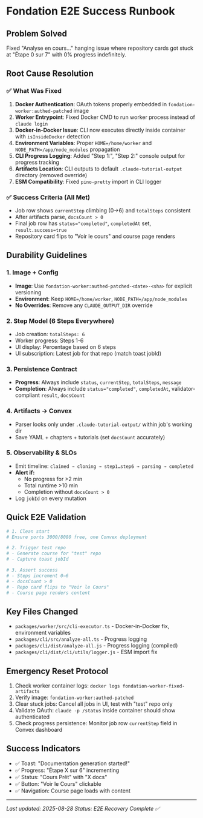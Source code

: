 # Fondation E2E Success Runbook

## Problem Solved
Fixed "Analyse en cours..." hanging issue where repository cards got stuck at "Étape 0 sur 7" with 0% progress indefinitely.

## Root Cause Resolution

### ✅ What Was Fixed

1. **Docker Authentication**: OAuth tokens properly embedded in `fondation-worker:authed-patched` image
2. **Worker Entrypoint**: Fixed Docker CMD to run worker process instead of `claude login`  
3. **Docker-in-Docker Issue**: CLI now executes directly inside container with `isInsideDocker` detection
4. **Environment Variables**: Proper `HOME=/home/worker` and `NODE_PATH=/app/node_modules` propagation
5. **CLI Progress Logging**: Added "Step 1:", "Step 2:" console output for progress tracking
6. **Artifacts Location**: CLI outputs to default `.claude-tutorial-output` directory (removed override)
7. **ESM Compatibility**: Fixed `pino-pretty` import in CLI logger

### ✅ Success Criteria (All Met)

- Job row shows `currentStep` climbing (0→6) and `totalSteps` consistent  
- After artifacts parse, `docsCount > 0`
- Final job row has `status="completed"`, `completedAt` set, `result.success=true`
- Repository card flips to "Voir le cours" and course page renders

## Durability Guidelines

### 1. Image + Config
- **Image**: Use `fondation-worker:authed-patched-<date>-<sha>` for explicit versioning
- **Environment**: Keep `HOME=/home/worker`, `NODE_PATH=/app/node_modules`
- **No Overrides**: Remove any `CLAUDE_OUTPUT_DIR` override

### 2. Step Model (6 Steps Everywhere)
- Job creation: `totalSteps: 6`
- Worker progress: Steps 1-6
- UI display: Percentage based on 6 steps
- UI subscription: Latest job for that repo (match toast jobId)

### 3. Persistence Contract
- **Progress**: Always include `status`, `currentStep`, `totalSteps`, `message`
- **Completion**: Always include `status="completed"`, `completedAt`, validator-compliant `result`, `docsCount`

### 4. Artifacts → Convex
- Parser looks only under `.claude-tutorial-output/` within job's working dir
- Save YAML + chapters + tutorials (set `docsCount` accurately)

### 5. Observability & SLOs
- Emit timeline: `claimed → cloning → step1…step6 → parsing → completed`
- **Alert if:**
  - No progress for >2 min
  - Total runtime >10 min  
  - Completion without `docsCount > 0`
- Log `jobId` on every mutation

## Quick E2E Validation

```bash
# 1. Clean start
# Ensure ports 3000/8080 free, one Convex deployment

# 2. Trigger test repo
# - Generate course for "test" repo
# - Capture toast jobId

# 3. Assert success
# - Steps increment 0→6
# - docsCount > 0  
# - Repo card flips to "Voir le Cours"
# - Course page renders content
```

## Key Files Changed

- `packages/worker/src/cli-executor.ts` - Docker-in-Docker fix, environment variables
- `packages/cli/src/analyze-all.ts` - Progress logging  
- `packages/cli/dist/analyze-all.js` - Progress logging (compiled)
- `packages/cli/dist/cli/utils/logger.js` - ESM import fix

## Emergency Reset Protocol

1. Check worker container logs: `docker logs fondation-worker-fixed-artifacts`
2. Verify image: `fondation-worker:authed-patched` 
3. Clear stuck jobs: Cancel all jobs in UI, test with "test" repo only
4. Validate OAuth: `claude -p /status` inside container should show authenticated
5. Check progress persistence: Monitor job row `currentStep` field in Convex dashboard

## Success Indicators

- ✅ Toast: "Documentation generation started!"
- ✅ Progress: "Étape X sur 6" incrementing  
- ✅ Status: "Cours Prêt" with "X docs"
- ✅ Button: "Voir le Cours" clickable
- ✅ Navigation: Course page loads with content

---

*Last updated: 2025-08-28*
*Status: E2E Recovery Complete ✅*